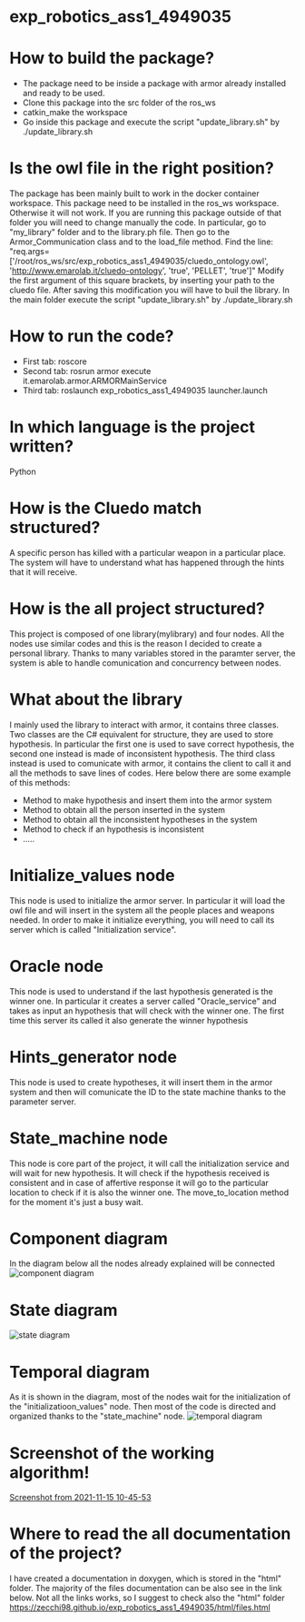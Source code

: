 # exp_robotics_ass1_4949035


# How to build the package?
- The package need to be inside a package with armor already installed and ready to be used.
- Clone this package into the src folder of the ros_ws
- catkin_make the workspace
- Go inside this package and execute the script "update_library.sh" by ./update_library.sh

# Is the owl file in the right position?
The package has been mainly built to work in the docker container workspace. This package need to be installed in the ros_ws workspace. Otherwise it will not work.
If you are running this package outside of that folder you will need to change manually the code. In particular, go to "my_library" folder and to the library.ph file.
Then go to the Armor_Communication class and to the load_file method.
Find the line: "req.args= ['/root/ros_ws/src/exp_robotics_ass1_4949035/cluedo_ontology.owl', 'http://www.emarolab.it/cluedo-ontology', 'true', 'PELLET', 'true']"
Modify the first argument of this square brackets, by inserting your path to the cluedo file.
After saving this modification you will have to buil the library.
In the main folder execute the script "update_library.sh" by ./update_library.sh

# How to run the code?
- First tab: roscore
- Second tab: rosrun armor execute it.emarolab.armor.ARMORMainService
- Third tab: roslaunch exp_robotics_ass1_4949035 launcher.launch


# In which language is the project written?
Python


# How is the Cluedo match structured?
A specific person has killed with a particular weapon in a particular place. The system will have to understand what has happened through the hints that it will receive.


# How is the all project structured?
This project is composed of one library(mylibrary) and four nodes. All the nodes use similar codes and this is the reason I decided to create a personal library. Thanks to many variables stored in the paramter server, the system is able to handle comunication and concurrency between nodes.


# What about the library
I mainly used the library to interact with armor, it contains three classes. Two classes are the C# equivalent for structure, they are used to store hypothesis. In particular the first one is used to save correct hypothesis, the second one instead is made of inconsistent hypothesis.
The third class instead is used to comunicate with armor, it contains the client to call it and all the methods to save lines of codes. 
Here below there are some example of this methods:
- Method to make hypothesis and insert them into the armor system
- Method to obtain all the person inserted in the system
- Method to obtain all the inconsistent hypotheses in the system
- Method to check if an hypothesis is inconsistent
- .....


# Initialize_values node
This node is used to initialize the armor server. In particular it will load the owl file and will insert in the system all the people places and weapons needed. In order to make it initialize everything, you will need to call its server which is called "Initialization service".


# Oracle node
This node is used to understand if the last hypothesis generated is the winner one. In particular it creates a server called "Oracle_service" and takes as input an hypothesis that will check with the winner one. The first time this server its called it also generate the winner hypothesis


# Hints_generator node
This node is used to create hypotheses, it will insert them in the armor system and then will comunicate the ID to the state machine thanks to the parameter server.


# State_machine node
This node is core part of the project, it will call the initialization service and will wait for new hypothesis.
It will check if the hypothesis received is consistent and in case of affertive response it will go to the particular location to check if it is also the winner one.
The move_to_location method for the moment it's just a busy wait.

# Component diagram
In the diagram below all the nodes already explained will be connected
![component diagram](https://user-images.githubusercontent.com/78590047/141748734-6a5c9d89-94f5-47c1-9927-444df0286691.PNG)

# State diagram
![state diagram](https://user-images.githubusercontent.com/78590047/141750068-393cd9a9-690a-4091-93df-04d33447b49c.png)

# Temporal diagram
As it is shown in the diagram, most of the nodes wait for the initialization of the "initializatioon_values" node. Then most of the code is directed and organized thanks to the "state_machine" node. 
![temporal diagram](https://user-images.githubusercontent.com/78590047/141755697-11457d88-75d0-43ee-bf96-9c8c8c59851f.png)

# Screenshot of the working algorithm!
[Screenshot from 2021-11-15 10-45-53](https://user-images.githubusercontent.com/78590047/141759875-264b3927-3e67-4c6f-a2be-1d3ac6e3674f.png)


# Where to read the all documentation of the project?
I have created a documentation in doxygen, which is stored in the "html" folder. The majority of the files documentation can be also see in the link below. Not all the links works, so I suggest to check also the "html" folder
https://zecchi98.github.io/exp_robotics_ass1_4949035/html/files.html
